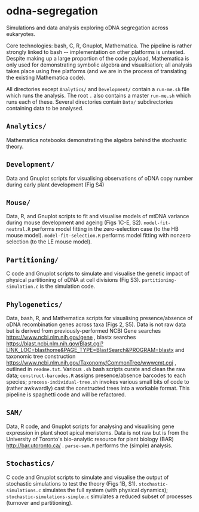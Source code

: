# odna-segregation

Simulations and data analysis exploring oDNA segregation across eukaryotes.

Core technologies: bash, C, R, Gnuplot, Mathematica. The pipeline is rather strongly linked to bash -- implementation on other platforms is untested. Despite making up a large proportion of the code payload, Mathematica is only used for demonstrating symbolic algebra and visualisation; all analysis takes place using free platforms (and we are in the process of translating the existing Mathematica code).

All directories except `Analytics/` and `Development/` contain a `run-me.sh` file which runs the analysis. The root `.` also contains a master `run-me.sh` which runs each of these. Several directories contain `Data/` subdirectories containing data to be analysed.

`Analytics/`
------------
Mathematica notebooks demonstrating the algebra behind the stochastic theory.

`Development/`
--------------
Data and Gnuplot scripts for visualising observations of oDNA copy number during early plant development (Fig S4)

`Mouse/`
--------
Data, R, and Gnuplot scripts to fit and visualise models of mtDNA variance during mouse development and ageing (Figs 1C-E, S2). `model-fit-neutral.R` performs model fitting in the zero-selection case (to the HB mouse model). `model-fit-selection.R` performs model fitting with nonzero selection (to the LE mouse model).

`Partitioning/`
---------------
C code and Gnuplot scripts to simulate and visualise the genetic impact of physical partitioning of oDNA at cell divisions (Fig S3). `partitioning-simulation.c` is the simulation code. 

`Phylogenetics/`
----------------
Data, bash, R, and Mathematica scripts for visualising presence/absence of oDNA recombination genes across taxa (Figs 2, S5). Data is not raw data but is derived from previously-performed NCBI Gene searches https://www.ncbi.nlm.nih.gov/gene , blastx searches https://blast.ncbi.nlm.nih.gov/Blast.cgi?LINK_LOC=blasthome&PAGE_TYPE=BlastSearch&PROGRAM=blastx and taxonomic tree construction https://www.ncbi.nlm.nih.gov/Taxonomy/CommonTree/wwwcmt.cgi , outlined in `readme.txt`. Various `.sh` bash scripts curate and clean the raw data; `construct-barcodes.R` assigns presence/absence barcodes to each species; `process-individual-tree.sh` invokes various small bits of code to (rather awkwardly) cast the constructed trees into a workable format. This pipeline is spaghetti code and will be refactored.

`SAM/`
------
Data, R code, and Gnuplot scripts for analysing and visualising gene expression in plant shoot apical meristems. Data is not raw but is from the University of Toronto's bio-analytic resource for plant biology (BAR) http://bar.utoronto.ca/ . `parse-sam.R` performs the (simple) analysis.

`Stochastics/`
--------------
C code and Gnuplot scripts to simulate and visualise the output of stochastic simulations to test the theory (Figs 1B, S1). `stochastic-simulations.c` simulates the full system (with physical dynamics); `stochastic-simulations-simple.c` simulates a reduced subset of processes (turnover and partitioning).
